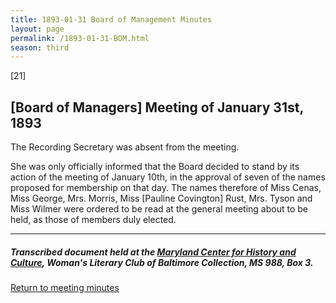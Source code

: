 ```yaml
---
title: 1893-01-31 Board of Management Minutes
layout: page
permalink: /1893-01-31-BOM.html
season: third
---
```


<style>
    #maincontent{
        font-size:1.4em;
    }
</style>
[21]

## [Board of Managers] Meeting of January 31st, 1893

The Recording Secretary was absent from the meeting.

She was only officially informed that the Board decided to stand by its action of the meeting of January 10th, in the approval of seven of the names proposed for membership on that day. The names therefore of Miss Cenas, Miss George, Mrs. Morris, Miss [Pauline Covington] Rust, Mrs. Tyson and Miss Wilmer were ordered to be read at the general meeting about to be held, as those of members duly elected.

<hr>

##### Transcribed document held at the [Maryland Center for History and Culture](http://mdhs.org/), Woman's Literary Club of Baltimore Collection, MS 988, Box 3. 

[Return to meeting minutes](https://elizajames.github.io/WLCB_draft/search/index.html?q=%2Bseason%3Athird)